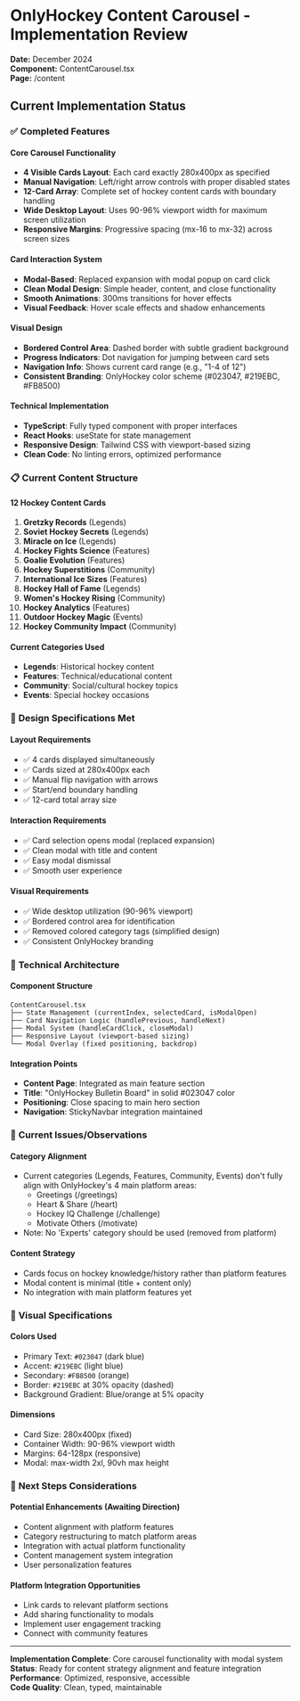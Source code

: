 # OnlyHockey Content Carousel - Implementation Review

**Date:** December 2024  
**Component:** ContentCarousel.tsx  
**Page:** /content  

## Current Implementation Status

### ✅ **Completed Features**

#### **Core Carousel Functionality**
- **4 Visible Cards Layout**: Each card exactly 280x400px as specified
- **Manual Navigation**: Left/right arrow controls with proper disabled states
- **12-Card Array**: Complete set of hockey content cards with boundary handling
- **Wide Desktop Layout**: Uses 90-96% viewport width for maximum screen utilization
- **Responsive Margins**: Progressive spacing (mx-16 to mx-32) across screen sizes

#### **Card Interaction System**
- **Modal-Based**: Replaced expansion with modal popup on card click
- **Clean Modal Design**: Simple header, content, and close functionality
- **Smooth Animations**: 300ms transitions for hover effects
- **Visual Feedback**: Hover scale effects and shadow enhancements

#### **Visual Design**
- **Bordered Control Area**: Dashed border with subtle gradient background
- **Progress Indicators**: Dot navigation for jumping between card sets
- **Navigation Info**: Shows current card range (e.g., "1-4 of 12")
- **Consistent Branding**: OnlyHockey color scheme (#023047, #219EBC, #FB8500)

#### **Technical Implementation**
- **TypeScript**: Fully typed component with proper interfaces
- **React Hooks**: useState for state management
- **Responsive Design**: Tailwind CSS with viewport-based sizing
- **Clean Code**: No linting errors, optimized performance

### 📋 **Current Content Structure**

#### **12 Hockey Content Cards**
1. **Gretzky Records** (Legends)
2. **Soviet Hockey Secrets** (Legends) 
3. **Miracle on Ice** (Legends)
4. **Hockey Fights Science** (Features)
5. **Goalie Evolution** (Features)
6. **Hockey Superstitions** (Community)
7. **International Ice Sizes** (Features)
8. **Hockey Hall of Fame** (Legends)
9. **Women's Hockey Rising** (Community)
10. **Hockey Analytics** (Features)
11. **Outdoor Hockey Magic** (Events)
12. **Hockey Community Impact** (Community)

#### **Current Categories Used**
- **Legends**: Historical hockey content
- **Features**: Technical/educational content
- **Community**: Social/cultural hockey topics
- **Events**: Special hockey occasions

### 🎯 **Design Specifications Met**

#### **Layout Requirements**
- ✅ 4 cards displayed simultaneously
- ✅ Cards sized at 280x400px each
- ✅ Manual flip navigation with arrows
- ✅ Start/end boundary handling
- ✅ 12-card total array size

#### **Interaction Requirements**
- ✅ Card selection opens modal (replaced expansion)
- ✅ Clean modal with title and content
- ✅ Easy modal dismissal
- ✅ Smooth user experience

#### **Visual Requirements**
- ✅ Wide desktop utilization (90-96% viewport)
- ✅ Bordered control area for identification
- ✅ Removed colored category tags (simplified design)
- ✅ Consistent OnlyHockey branding

### 🔧 **Technical Architecture**

#### **Component Structure**
```
ContentCarousel.tsx
├── State Management (currentIndex, selectedCard, isModalOpen)
├── Card Navigation Logic (handlePrevious, handleNext)
├── Modal System (handleCardClick, closeModal)
├── Responsive Layout (viewport-based sizing)
└── Modal Overlay (fixed positioning, backdrop)
```

#### **Integration Points**
- **Content Page**: Integrated as main feature section
- **Title**: "OnlyHockey Bulletin Board" in solid #023047 color
- **Positioning**: Close spacing to main hero section
- **Navigation**: StickyNavbar integration maintained

### 📝 **Current Issues/Observations**

#### **Category Alignment**
- Current categories (Legends, Features, Community, Events) don't fully align with OnlyHockey's 4 main platform areas:
  - Greetings (/greetings)
  - Heart & Share (/heart) 
  - Hockey IQ Challenge (/challenge)
  - Motivate Others (/motivate)
- Note: No 'Experts' category should be used (removed from platform)

#### **Content Strategy**
- Cards focus on hockey knowledge/history rather than platform features
- Modal content is minimal (title + content only)
- No integration with main platform features yet

### 🎨 **Visual Specifications**

#### **Colors Used**
- Primary Text: `#023047` (dark blue)
- Accent: `#219EBC` (light blue)  
- Secondary: `#FB8500` (orange)
- Border: `#219EBC` at 30% opacity (dashed)
- Background Gradient: Blue/orange at 5% opacity

#### **Dimensions**
- Card Size: 280x400px (fixed)
- Container Width: 90-96% viewport width
- Margins: 64-128px (responsive)
- Modal: max-width 2xl, 90vh max height

### 🚀 **Next Steps Considerations**

#### **Potential Enhancements** (Awaiting Direction)
- Content alignment with platform features
- Category restructuring to match platform areas
- Integration with actual platform functionality
- Content management system integration
- User personalization features

#### **Platform Integration Opportunities**
- Link cards to relevant platform sections
- Add sharing functionality to modals
- Implement user engagement tracking
- Connect with community features

---

**Implementation Complete**: Core carousel functionality with modal system  
**Status**: Ready for content strategy alignment and feature integration  
**Performance**: Optimized, responsive, accessible  
**Code Quality**: Clean, typed, maintainable
